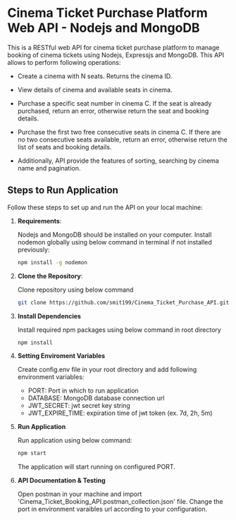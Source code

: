 # Cinema Ticket Purchase Platform Web API - Nodejs and MongoDB

This is a RESTful web API for cinema ticket purchase platform to manage booking of cinema tickets using Nodejs, Expressjs and MongoDB. This API allows to perform following operations:

- Create a cinema with N seats. Returns the cinema ID.

- View details of cinema and available seats in cinema.

- Purchase a specific seat number in cinema C. If the seat is already purchased, return an error, otherwise return the seat and booking details.

- Purchase the first two free consecutive seats in cinema C. If there are no two consecutive seats available, return an error, otherwise return the list of seats and booking details.

- Additionally, API provide the features of sorting, searching by cinema name and pagination.

## Steps to Run Application

Follow these steps to set up and run the API on your local machine:

1. **Requirements**:
   
    Nodejs and MongoDB should be installed on your computer. Install nodemon globally using below command in terminal if not installed previously:
    ```bash
    npm install -g nodemon
    ```

2. **Clone the Repository**:
   
    Clone repository using below command
    ```bash
    git clone https://github.com/smit199/Cinema_Ticket_Purchase_API.git
    ```

3. **Install Dependencies**
    
    Install required npm packages using below command in root directory 
    ```bash
    npm install
    ```

4. **Setting Enviroment Variables**

    Create config.env file in your root directory and add following environment variables:
    - PORT: Port in which to run application
    - DATABASE: MongoDB database connection url
    - JWT_SECRET: jwt secret key string
    - JWT_EXPIRE_TIME: expiration time of jwt token (ex. 7d, 2h, 5m)
    
5. **Run Application**

    Run application using below command:
    ```bash
    npm start
    ```
    The application will start running on configured PORT.

6. **API Documentation & Testing**

    Open postman in your machine and import 'Cinema_Ticket_Booking_API.postman_collection.json' file. Change the port in environment varaibles url according to your configuration.